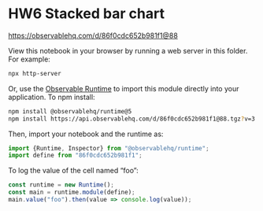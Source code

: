 # HW6 Stacked bar chart

https://observablehq.com/d/86f0cdc652b981f1@88

View this notebook in your browser by running a web server in this folder. For
example:

~~~sh
npx http-server
~~~

Or, use the [Observable Runtime](https://github.com/observablehq/runtime) to
import this module directly into your application. To npm install:

~~~sh
npm install @observablehq/runtime@5
npm install https://api.observablehq.com/d/86f0cdc652b981f1@88.tgz?v=3
~~~

Then, import your notebook and the runtime as:

~~~js
import {Runtime, Inspector} from "@observablehq/runtime";
import define from "86f0cdc652b981f1";
~~~

To log the value of the cell named “foo”:

~~~js
const runtime = new Runtime();
const main = runtime.module(define);
main.value("foo").then(value => console.log(value));
~~~
